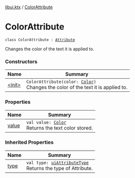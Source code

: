 [libui.ktx](../index.md) / [ColorAttribute](./index.md)

# ColorAttribute

`class ColorAttribute : `[`Attribute`](../-attribute/index.md)

Changes the color of the text it is applied to.

### Constructors

| Name | Summary |
|---|---|
| [&lt;init&gt;](-init-.md) | `ColorAttribute(color: `[`Color`](../-color/index.md)`)`<br>Changes the color of the text it is applied to. |

### Properties

| Name | Summary |
|---|---|
| [value](value.md) | `val value: `[`Color`](../-color/index.md)<br>Returns the text color stored. |

### Inherited Properties

| Name | Summary |
|---|---|
| [type](../-attribute/type.md) | `val type: `[`uiAttributeType`](../../libui/ui-attribute-type.md)<br>Returns the type of Attribute. |
